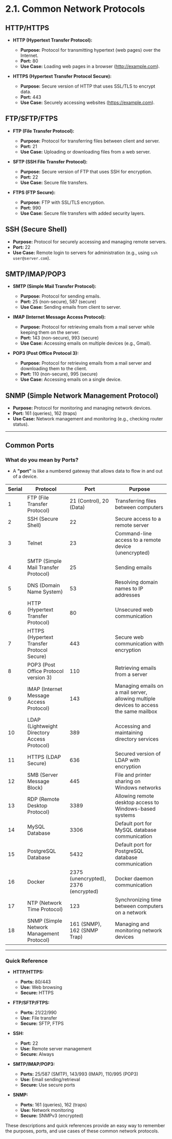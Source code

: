 # 2.1. Common Network Protocols

## HTTP/HTTPS

- **HTTP (Hypertext Transfer Protocol):**

  - **Purpose:** Protocol for transmitting hypertext (web pages) over the Internet.
  - **Port:** 80
  - **Use Case:** Loading web pages in a browser (http://example.com).

- **HTTPS (Hypertext Transfer Protocol Secure):**
  - **Purpose:** Secure version of HTTP that uses SSL/TLS to encrypt data.
  - **Port:** 443
  - **Use Case:** Securely accessing websites (https://example.com).

## FTP/SFTP/FTPS

- **FTP (File Transfer Protocol):**

  - **Purpose:** Protocol for transferring files between client and server.
  - **Port:** 21
  - **Use Case:** Uploading or downloading files from a web server.

- **SFTP (SSH File Transfer Protocol):**

  - **Purpose:** Secure version of FTP that uses SSH for encryption.
  - **Port:** 22
  - **Use Case:** Secure file transfers.

- **FTPS (FTP Secure):**
  - **Purpose:** FTP with SSL/TLS encryption.
  - **Port:** 990
  - **Use Case:** Secure file transfers with added security layers.

## SSH (Secure Shell)

- **Purpose:** Protocol for securely accessing and managing remote servers.
- **Port:** 22
- **Use Case:** Remote login to servers for administration (e.g., using `ssh user@server.com`).

## SMTP/IMAP/POP3

- **SMTP (Simple Mail Transfer Protocol):**

  - **Purpose:** Protocol for sending emails.
  - **Port:** 25 (non-secure), 587 (secure)
  - **Use Case:** Sending emails from client to server.

- **IMAP (Internet Message Access Protocol):**

  - **Purpose:** Protocol for retrieving emails from a mail server while keeping them on the server.
  - **Port:** 143 (non-secure), 993 (secure)
  - **Use Case:** Accessing emails on multiple devices (e.g., Gmail).

- **POP3 (Post Office Protocol 3):**
  - **Purpose:** Protocol for retrieving emails from a mail server and downloading them to the client.
  - **Port:** 110 (non-secure), 995 (secure)
  - **Use Case:** Accessing emails on a single device.

## SNMP (Simple Network Management Protocol)

- **Purpose:** Protocol for monitoring and managing network devices.
- **Port:** 161 (queries), 162 (traps)
- **Use Case:** Network management and monitoring (e.g., checking router status).

---

## Common Ports

### What do you mean by Ports?

- A **"port"** is like a numbered gateway that allows data to flow in and out of a device.

| Serial | Protocol                                     | Port                                 | Purpose                                                                                |
| ------ | -------------------------------------------- | ------------------------------------ | -------------------------------------------------------------------------------------- |
| 1      | FTP (File Transfer Protocol)                 | 21 (Control), 20 (Data)              | Transferring files between computers                                                   |
| 2      | SSH (Secure Shell)                           | 22                                   | Secure access to a remote server                                                       |
| 3      | Telnet                                       | 23                                   | Command-line access to a remote device (unencrypted)                                   |
| 4      | SMTP (Simple Mail Transfer Protocol)         | 25                                   | Sending emails                                                                         |
| 5      | DNS (Domain Name System)                     | 53                                   | Resolving domain names to IP addresses                                                 |
| 6      | HTTP (Hypertext Transfer Protocol)           | 80                                   | Unsecured web communication                                                            |
| 7      | HTTPS (Hypertext Transfer Protocol Secure)   | 443                                  | Secure web communication with encryption                                               |
| 8      | POP3 (Post Office Protocol version 3)        | 110                                  | Retrieving emails from a server                                                        |
| 9      | IMAP (Internet Message Access Protocol)      | 143                                  | Managing emails on a mail server, allowing multiple devices to access the same mailbox |
| 10     | LDAP (Lightweight Directory Access Protocol) | 389                                  | Accessing and maintaining directory services                                           |
| 11     | HTTPS (LDAP Secure)                          | 636                                  | Secured version of LDAP with encryption                                                |
| 12     | SMB (Server Message Block)                   | 445                                  | File and printer sharing on Windows networks                                           |
| 13     | RDP (Remote Desktop Protocol)                | 3389                                 | Allowing remote desktop access to Windows-based systems                                |
| 14     | MySQL Database                               | 3306                                 | Default port for MySQL database communication                                          |
| 15     | PostgreSQL Database                          | 5432                                 | Default port for PostgreSQL database communication                                     |
| 16     | Docker                                       | 2375 (unencrypted), 2376 (encrypted) | Docker daemon communication                                                            |
| 17     | NTP (Network Time Protocol)                  | 123                                  | Synchronizing time between computers on a network                                      |
| 18     | SNMP (Simple Network Management Protocol)    | 161 (SNMP), 162 (SNMP Trap)          | Managing and monitoring network devices                                                |

---

### Quick Reference

- **HTTP/HTTPS:**

  - **Ports:** 80/443
  - **Use:** Web browsing
  - **Secure:** HTTPS

- **FTP/SFTP/FTPS:**

  - **Ports:** 21/22/990
  - **Use:** File transfer
  - **Secure:** SFTP, FTPS

- **SSH:**

  - **Port:** 22
  - **Use:** Remote server management
  - **Secure:** Always

- **SMTP/IMAP/POP3:**

  - **Ports:** 25/587 (SMTP), 143/993 (IMAP), 110/995 (POP3)
  - **Use:** Email sending/retrieval
  - **Secure:** Use secure ports

- **SNMP:**
  - **Ports:** 161 (queries), 162 (traps)
  - **Use:** Network monitoring
  - **Secure:** SNMPv3 (encrypted)

These descriptions and quick references provide an easy way to remember the purposes, ports, and use cases of these common network protocols.
